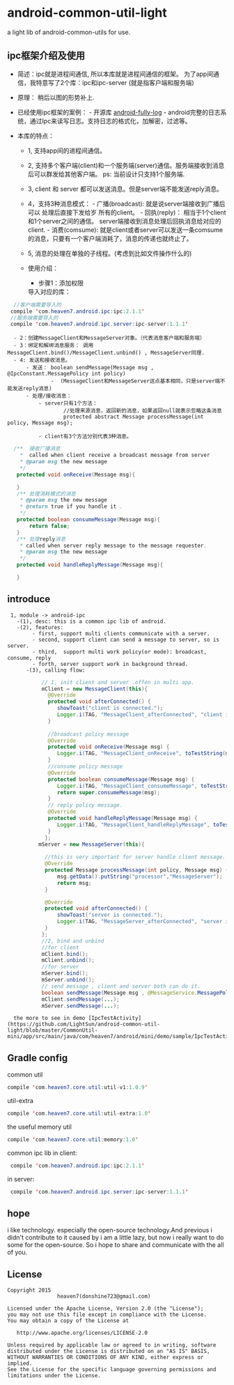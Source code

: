 # android-common-util-light
a light lib of android-common-utils for use.

##  ipc框架介绍及使用

  - 简述：ipc就是进程间通信, 所以本库就是进程间通信的框架。
          为了app间通信，我特意写了2个库：ipc和ipc-server (就是指客户端和服务端)

  - 原理： 稍后以图的形势补上. 
    
  - 已经使用ipc框架的案例：
        - 开源库 [android-fully-log](https://github.com/LightSun/android-fully-log)
        - android完整的日志系统，通过Ipc来读写日志。支持日志的格式化，加解密，过滤等。

  - 本库的特点：
      - 1, 支持app间的进程间通信。
      - 2, 支持多个客户端(client)和一个服务端(server)通信。服务端接收到消息后可以群发给其他客户端。
          ps: 当前设计只支持1个服务端.
      - 3, client 和 server 都可以发送消息。但是server端不能发送reply消息。        
      - 4，支持3种消息模式：
            - 广播(broadcast): 就是说server端接收到广播后可以 处理后直接下发给岁 所有的client。
            - 回执(reply)：    相当于1个client和1个server之间的通信。 server端接收到消息处理后回执消息给对应的client. 
            - 消费(comsume):   就是client或者server可以发送一条comsume的消息，只要有一个客户端消耗了，消息的传递也就终止了。
      - 5, 消息的处理在单独的子线程。(考虑到比如文件操作什么的)
      
    - 使用介绍：
       
       - 步骤1：添加权限 
        <uses-permission android:name="android.permission.WRITE_EXTERNAL_STORAGE"/>
        <uses-permission android:name="android.permission.READ_EXTERNAL_STORAGE"/>
        <uses-permission android:name="com.heaven7.android.ipc.service"/>
              导入对应的库：
 ``` java
   //客户端需要导入的
  compile 'com.heaven7.android.ipc:ipc:2.1.1'
  //服务端需要导入的
  compile 'com.heaven7.android.ipc.server:ipc-server:1.1.1'
 ```
      - 2：创建MessageClient和MessageServer对象。（代表消息客户端和服务端）
      - 3：绑定和解绑消息服务： 调用MessageClient.bind()/MessageClient.unbind() , MessageServer同理.
      - 4: 发送和接收消息。
          - 发送： boolean sendMessage(Message msg , @IpcConstant.MessagePolicy int policy)
                  -  (MessageClient和MessageServer这点基本相同，只是server端不能发送reply消息)
          - 处理/接收消息：
              - server只有1个方法：
                      //处理来源消息，返回新的消息，如果返回null就表示忽略这条消息
                      protected abstract Message processMessage(int policy, Message msg);
                        
              - client有3个方法分别代表3种消息。
 ```java
   /**  接收广播消息
     *  called when client receive a broadcast message from server
     * @param msg the new message
     */
    protected void onReceive(Message msg){

    }
    /** 处理消耗模式的消息
     * @param msg the new message
     * @return true if you handle it .
     */
    protected boolean consumeMessage(Message msg){
        return false;
    }
    /** 处理reply消息
     * called when server reply message to the message requester.
     * @param msg the new message
     */
    protected void handleReplyMessage(Message msg){

    }
 ```
      
               

## introduce
     1, module -> android-ipc
       -(1), desc: this is a common ipc lib of android.
       -(2), features: 
            - first, support multi clients communicate with a server.
            - second, support client can send a message to server, so is server.
            - third,  support multi work policy(or mode): broadcast, consume, reply
            - forth, server support work in background thread.
          -(3), calling flow:
```java
           // 1, init client and server .offen in multi app.
           mClient = new MessageClient(this){
             @Override
             protected void afterConnected() {
                showToast("client is connected.");
                Logger.i(TAG, "MessageClient_afterConnected", "client is connected.");
             }
            
             //broadcast policy message
             @Override
             protected void onReceive(Message msg) {
                Logger.i(TAG, "MessageClient_onReceive", toTestString(msg));
             }
             //consume policy message
             @Override
             protected boolean consumeMessage(Message msg) {
                Logger.i(TAG, "MessageClient_consumeMessage", toTestString(msg));
                return super.consumeMessage(msg);
             }
             // reply policy message.
             @Override
             protected void handleReplyMessage(Message msg) {
                Logger.i(TAG, "MessageClient_handleReplyMessage", toTestString(msg));
             }
            };
          mServer = new MessageServer(this){
            
            //this is very important for server handle client message.
            @Override
            protected Message processMessage(int policy, Message msg) {
                msg.getData().putString("processor","MessageServer");
                return msg;
            }

            @Override
            protected void afterConnected() {
                showToast("server is connected.");
                Logger.i(TAG, "MessageServer_afterConnected", "server is connected.");
            }
           };
           //2, bind and unbind
           //for client
           mClient.bind();  
           mClient.unbind();
           //for server
           mServer.bind();  
           mServer.unbind();
           // send message , client and server both can do it.
           boolean sendMessage(Message msg , @MessageService.MessagePolicy int policy);
           mClient.sendMessage(...);
           mServer.sendMessage(...);
```
      the more to see in demo [IpcTestActivity](https://github.com/LightSun/android-common-util-light/blob/master/CommonUtil-mini/app/src/main/java/com/heaven7/android/mini/demo/sample/IpcTestActivity.java).
    

## Gradle config

common util
 ``` java
compile 'com.heaven7.core.util:util-v1:1.0.9'
 ```
 
 util-extra
 ``` java
compile 'com.heaven7.core.util:util-extra:1.0'
 ```
 
 the useful memory util 
 ``` java
 compile 'com.heaven7.core.util:memory:1.0'
 ```
 
 common ipc lib 
 in client:
 ``` java
  compile 'com.heaven7.android.ipc:ipc:2.1.1'
 ```
  in server:
 ``` java
  compile 'com.heaven7.android.ipc.server:ipc-server:1.1.1'
 ```

## hope
i like technology. especially the open-source technology.And previous i didn't contribute to it caused by i am a little lazy, but now i really want to do some for the open-source. So i hope to share and communicate with the all of you.


## License

    Copyright 2015   
                    heaven7(donshine723@gmail.com)

    Licensed under the Apache License, Version 2.0 (the "License");
    you may not use this file except in compliance with the License.
    You may obtain a copy of the License at

       http://www.apache.org/licenses/LICENSE-2.0

    Unless required by applicable law or agreed to in writing, software
    distributed under the License is distributed on an "AS IS" BASIS,
    WITHOUT WARRANTIES OR CONDITIONS OF ANY KIND, either express or implied.
    See the License for the specific language governing permissions and
    limitations under the License.
